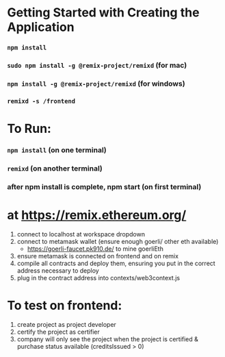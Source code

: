 # Getting Started with Creating the Application
### `npm install`
### `sudo npm install -g @remix-project/remixd` (for mac)
### `npm install -g @remix-project/remixd` (for windows)
### `remixd -s /frontend`

# To Run:   
### `npm install` (on one terminal)  
### `remixd` (on another terminal)  

### after npm install is complete, npm start (on first terminal)


# at https://remix.ethereum.org/
1. connect to localhost at workspace dropdown
2. connect to metamask wallet (ensure enough goerli/ other eth available)
      - https://goerli-faucet.pk910.de/ to mine goerliEth
3. ensure metamask is connected on frontend and on remix
4. compile all contracts and deploy them, ensuring you put in the correct address necessary to deploy
5. plug in the contract address into contexts/web3context.js

# To test on frontend:
1. create project as project developer
2. certify the project as certifier
3. company will only see the project when the project is certified & purchase status available (creditsIssued > 0)